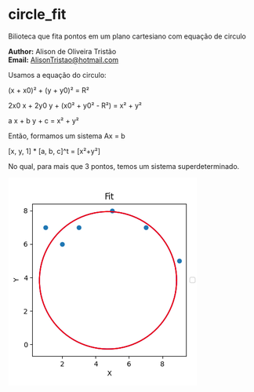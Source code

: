 # circle_fit

Bilioteca que fita pontos em um plano cartesiano com equação de circulo

**Author:** Alison de Oliveira Tristão  
**Email:** AlisonTristao@hotmail.com  

Usamos a equação do circulo:

(x + x0)² + (y + y0)² = R²

2x0 x + 2y0 y + (x0² + y0² - R²) = x² + y²

a x   + b y   + c               = x² + y²

Então, formamos um sistema Ax = b

[x, y, 1] * [a, b, c]^t = [x²+y²] 

No qual, para mais que 3 pontos, temos um sistema superdeterminado.


![Exemple fit](exemple.png)
